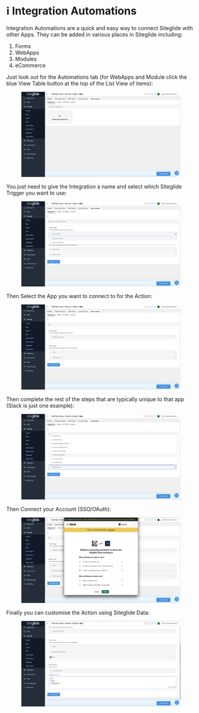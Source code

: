 # ℹ️ Integration Automations

Integration Automations are a quick and easy way to connect Siteglide with other Apps. They can be added in various places in Siteglide including:

1. Forms
2. WebApps
3. Modules
4. eCommerce

Just look out for the Automations tab (for WebApps and Module click the blue View Table button at the top of the List View of items):

<figure><img src="../../../.gitbook/assets/Siteglide-Automations1.png" alt=""><figcaption></figcaption></figure>

You just need to give the Integration a name and select which Siteglide Trigger you want to use:

<figure><img src="../../../.gitbook/assets/Siteglide-Automations-Create-Integration.png" alt=""><figcaption></figcaption></figure>

Then Select the App you want to connect to for the Action:

<figure><img src="../../../.gitbook/assets/Siteglide-Automations-Integrations-Slack1.png" alt=""><figcaption></figcaption></figure>

Then complete the rest of the steps that are typically unique to that app (Slack is just one example):

<figure><img src="../../../.gitbook/assets/Siteglide-Automations-Integrations-Slack-Action.png" alt=""><figcaption></figcaption></figure>

Then Connect your Account (SSO/OAuth):

<figure><img src="../../../.gitbook/assets/Siteglide-Automations-Integrations-Slack-SSO2.png" alt=""><figcaption></figcaption></figure>

Finally you can customise the Action using Siteglide Data:

<figure><img src="../../../.gitbook/assets/Siteglide-Automations-Integrations-Slack-Action-Setup.png" alt=""><figcaption></figcaption></figure>
